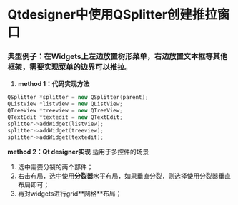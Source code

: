 
# Qtdesigner中使⽤QSplitter创建推拉窗⼝

### 典型例⼦：在Widgets上左边放置树形菜单，右边放置⽂本框等其他框架，需要实现菜单的边界可以推拉。

1. **method 1：代码实现⽅法**

```C++
QSplitter *splitter = new QSplitter(parent);
QListView *listview = new QListView;
QTreeView *treeview = new QTreeView;
QTextEdit *textedit = new QTextEdit;
splitter->addWidget(listview);
splitter->addWidget(treeview);
splitter->addWidget(textedit);
```

**method 2：Qt designer实现**
适⽤于多控件的场景

1. 选中需要分裂的两个部件；
2. 右击布局，选中使⽤**分裂器**⽔平布局，如果垂直分裂，则选择使⽤分裂器垂直布局即可；
3. 再对widgets进⾏grid**⽹格**布局；